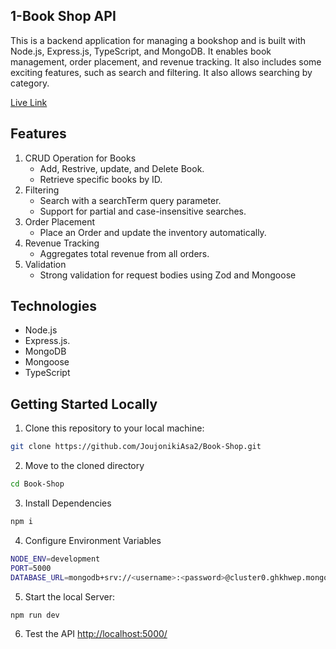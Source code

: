 ## 1-Book Shop API
This is a backend application for managing a bookshop and is built with Node.js, Express.js, TypeScript, and MongoDB. It enables book management, order placement, and revenue tracking. It also includes some exciting features, such as search and filtering. It also allows searching by category.

[Live Link](https://batch-4-assignment-2-set-1.vercel.app/)


## Features
1. CRUD Operation for Books
   - Add, Restrive, update, and Delete Book.
   - Retrieve specific books by ID.
2. Filtering
   - Search with a searchTerm query parameter.
   - Support for partial and case-insensitive searches. 
3. Order Placement
   - Place an Order and update the inventory automatically.
4. Revenue Tracking
   - Aggregates total revenue from all orders.
5. Validation
   - Strong validation for request bodies using Zod and Mongoose
  

## Technologies
- Node.js
- Express.js.
- MongoDB
- Mongoose
- TypeScript


## Getting Started Locally
1. Clone this repository to your local machine:
```bash
git clone https://github.com/JoujonikiAsa2/Book-Shop.git
```
2. Move to the cloned directory
```bash
cd Book-Shop
```
3. Install Dependencies
```bash
npm i
```
4. Configure Environment Variables
```bash
NODE_ENV=development
PORT=5000
DATABASE_URL=mongodb+srv://<username>:<password>@cluster0.ghkhwep.mongodb.net/Store?retryWrites=true&w=majority&appName=Cluster0
```
5. Start the local Server:
```bash
npm run dev
```
6. Test the API
[http://localhost:5000/](http://localhost:5000/)
